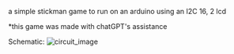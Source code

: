 
a simple stickman game to run on an arduino using an I2C 16, 2 lcd

*this game was made with chatGPT's assistance

Schematic:
![circuit_image](https://github.com/user-attachments/assets/15046182-67ca-4fdf-9a74-fc347e2c51fe)
